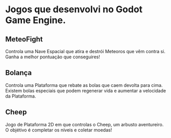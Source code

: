 # Jogos que desenvolvi no Godot Game Engine.

  ## MeteoFight
  
  Controla uma Nave Espacial que atira e destrói Meteoros que vêm contra si. Ganha a melhor pontuação que conseguires!

  ## Bolança
  
  Controla uma Plataforma que rebate as bolas que caem devolta para cima. Existem bolas especiais que podem regenerar vida e aumentar a velocidade da Plataforma.

  ## Cheep
  
  Jogo de Plataforma 2D em que controlas o Cheep, um arbusto aventureiro. O objétivo é completar os níveis e coletar moedas!
